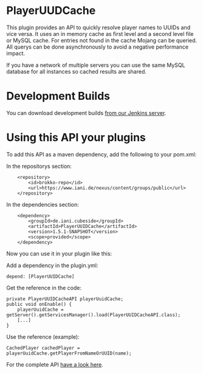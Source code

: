 PlayerUUDCache
==========

This plugin provides an API to quickly resolve player names to UUIDs and vice versa. It uses an in memory cache as first level and a second level file or MySQL cache. For entries not found in the cache Mojang can be queried. All querys can be done asynchronously to avoid a negative performance impact.

If you have a network of multiple servers you can use the same MySQL database for all instances so cached results are shared.

Development Builds
==========
You can download development builds [from our Jenkins server](https://www.iani.de/jenkins/job/PlayerUUIDCache/).

Using this API your plugins
==========
To add this API as a maven dependency, add the following to your pom.xml:

In the repositorys section:

        <repository>
            <id>brokko-repo</id>
            <url>https://www.iani.de/nexus/content/groups/public</url>
        </repository>

In the dependencies section:

        <dependency>
            <groupId>de.iani.cubeside</groupId>
            <artifactId>PlayerUUIDCache</artifactId>
            <version>1.5.1-SNAPSHOT</version>
            <scope>provided</scope>
        </dependency>

Now you can use it in your plugin like this:

Add a dependency in the plugin.yml:

    depend: [PlayerUUIDCache]

Get the reference in the code:

    private PlayerUUIDCacheAPI playerUuidCache;
    public void onEnable() {
        playerUuidCache = getServer().getServicesManager().load(PlayerUUIDCacheAPI.class);
        [...]
    }

Use the reference (example):

    CachedPlayer cachedPlayer = playerUuidCache.getPlayerFromNameOrUUID(name);

For the complete API [have a look here](https://github.com/Brokkonaut/PlayerUUIDCache/blob/master/src/main/java/de/iani/playerUUIDCache/PlayerUUIDCacheAPI.java).